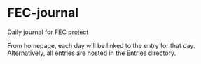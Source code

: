 # FEC-journal
Daily journal for FEC project

From homepage, each day will be linked to the entry for that day. 
Alternatively, all entries are hosted in the Entries directory. 
